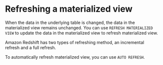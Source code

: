 # Refreshing a materialized view

When the data in the underlying table is changed, the data in the materialized view remains unchanged.
You can use `REFRESH MATERIALIZED VIEW` to update the data in the materialized view to refresh materialized view.

Amazon Redshift has two types of refreshing method, an incremental refresh and a full refresh.

To automatically refresh materialized view, you can use `AUTO REFRESH`.
